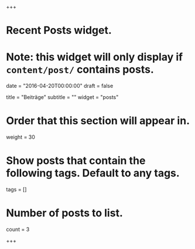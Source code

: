 +++
# Recent Posts widget.
# Note: this widget will only display if `content/post/` contains posts.

date = "2016-04-20T00:00:00"
draft = false

title = "Beiträge"
subtitle = ""
widget = "posts"

# Order that this section will appear in.
weight = 30

# Show posts that contain the following tags. Default to any tags.
tags = []

# Number of posts to list.
count = 3

+++
